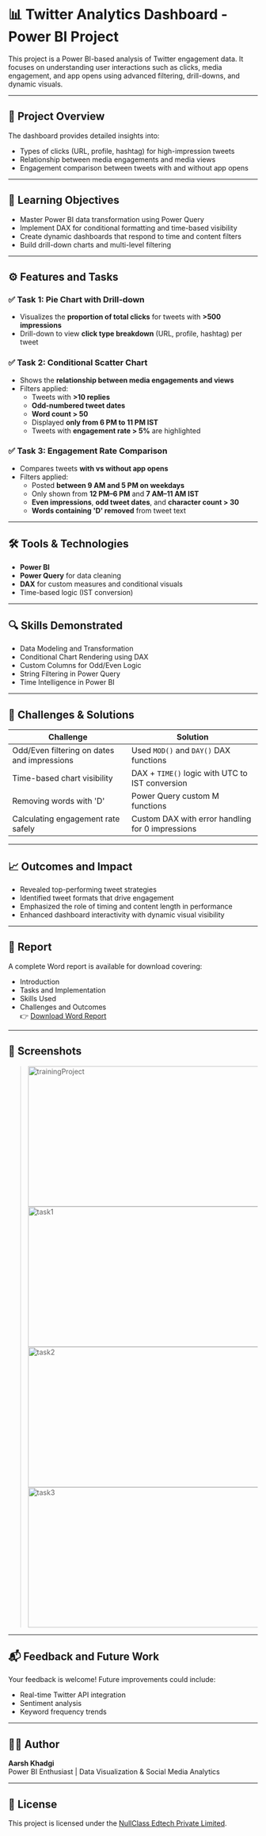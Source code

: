 # 📊 Twitter Analytics Dashboard - Power BI Project

This project is a Power BI-based analysis of Twitter engagement data. It focuses on understanding user interactions such as clicks, media engagement, and app opens using advanced filtering, drill-downs, and dynamic visuals.

---

## 🧠 Project Overview

The dashboard provides detailed insights into:
- Types of clicks (URL, profile, hashtag) for high-impression tweets
- Relationship between media engagements and media views
- Engagement comparison between tweets with and without app opens

---

## 🎯 Learning Objectives

- Master Power BI data transformation using Power Query
- Implement DAX for conditional formatting and time-based visibility
- Create dynamic dashboards that respond to time and content filters
- Build drill-down charts and multi-level filtering

---

## ⚙️ Features and Tasks

### ✅ Task 1: Pie Chart with Drill-down
- Visualizes the **proportion of total clicks** for tweets with **>500 impressions**
- Drill-down to view **click type breakdown** (URL, profile, hashtag) per tweet

### ✅ Task 2: Conditional Scatter Chart
- Shows the **relationship between media engagements and views**
- Filters applied:
  - Tweets with **>10 replies**
  - **Odd-numbered tweet dates**
  - **Word count > 50**
  - Displayed **only from 6 PM to 11 PM IST**
  - Tweets with **engagement rate > 5%** are highlighted

### ✅ Task 3: Engagement Rate Comparison
- Compares tweets **with vs without app opens**
- Filters applied:
  - Posted **between 9 AM and 5 PM on weekdays**
  - Only shown from **12 PM–6 PM** and **7 AM–11 AM IST**
  - **Even impressions**, **odd tweet dates**, and **character count > 30**
  - **Words containing 'D' removed** from tweet text

---

## 🛠 Tools & Technologies

- **Power BI**
- **Power Query** for data cleaning
- **DAX** for custom measures and conditional visuals
- Time-based logic (IST conversion)

---

## 🔍 Skills Demonstrated

- Data Modeling and Transformation
- Conditional Chart Rendering using DAX
- Custom Columns for Odd/Even Logic
- String Filtering in Power Query
- Time Intelligence in Power BI

---

## 🧩 Challenges & Solutions

| Challenge | Solution |
|----------|----------|
| Odd/Even filtering on dates and impressions | Used `MOD()` and `DAY()` DAX functions |
| Time-based chart visibility | DAX + `TIME()` logic with UTC to IST conversion |
| Removing words with 'D' | Power Query custom M functions |
| Calculating engagement rate safely | Custom DAX with error handling for 0 impressions |

---

## 📈 Outcomes and Impact

- Revealed top-performing tweet strategies
- Identified tweet formats that drive engagement
- Emphasized the role of timing and content length in performance
- Enhanced dashboard interactivity with dynamic visual visibility

---

## 📄 Report

A complete Word report is available for download covering:
- Introduction
- Tasks and Implementation
- Skills Used
- Challenges and Outcomes  
👉 [Download Word Report](./Twitter_Analytics_PowerBI_Report.docx)

---

## 📸 Screenshots

> <img width="500" height="282.98" alt="trainingProject" src="https://github.com/user-attachments/assets/acfb1f43-c977-43d6-ad97-ff3dc5774df2" />
> <img width="500" height="282.98" alt="task1" src="https://github.com/user-attachments/assets/6e4b5a7f-e5bb-4db1-97b3-cf41695c891c" />
> <img width="500" height="282.98" alt="task2" src="https://github.com/user-attachments/assets/033a9c8e-3327-4603-b781-76b859ff8df9" />
> <img width="500" height="282.98" alt="task3" src="https://github.com/user-attachments/assets/4be52fe9-4f8f-487a-89d9-be84bb30a9b4" />






---

## 📬 Feedback and Future Work

Your feedback is welcome! Future improvements could include:
- Real-time Twitter API integration
- Sentiment analysis
- Keyword frequency trends

---

## 👩‍💻 Author

**Aarsh Khadgi**  
Power BI Enthusiast | Data Visualization & Social Media Analytics

---

## 📄 License

This project is licensed under the [NullClass Edtech Private Limited](LICENSE).


